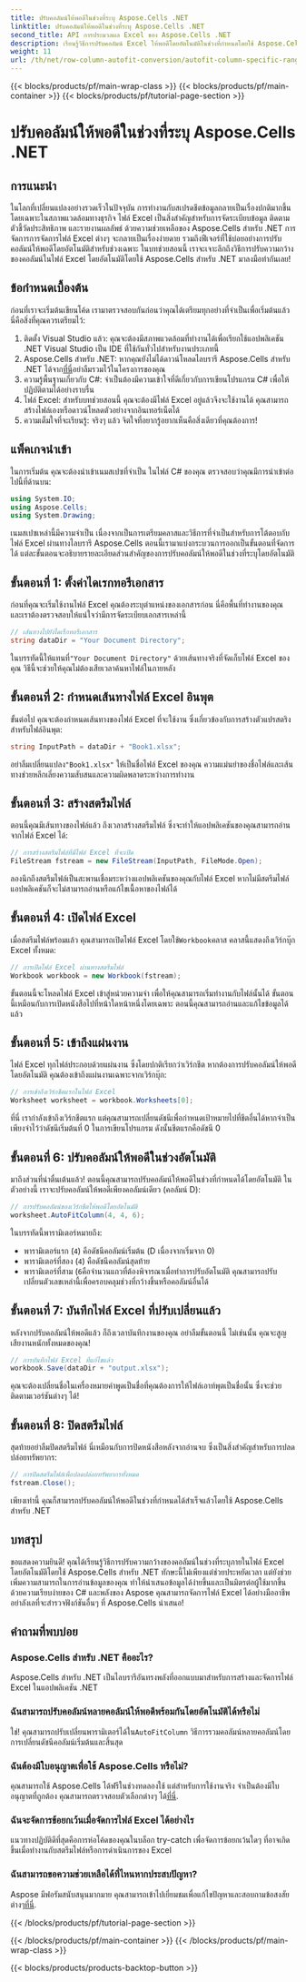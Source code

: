 ```yaml
---
title: ปรับคอลัมน์ให้พอดีในช่วงที่ระบุ Aspose.Cells .NET
linktitle: ปรับคอลัมน์ให้พอดีในช่วงที่ระบุ Aspose.Cells .NET
second_title: API การประมวลผล Excel ของ Aspose.Cells .NET
description: เรียนรู้วิธีการปรับคอลัมน์ Excel ให้พอดีโดยอัตโนมัติในช่วงที่กำหนดโดยใช้ Aspose.Cells สำหรับ .NET ด้วยบทช่วยสอนทีละขั้นตอนโดยละเอียดนี้
weight: 11
url: /th/net/row-column-autofit-conversion/autofit-column-specific-range/
---
```


{{< blocks/products/pf/main-wrap-class >}}
{{< blocks/products/pf/main-container >}}
{{< blocks/products/pf/tutorial-page-section >}}

# ปรับคอลัมน์ให้พอดีในช่วงที่ระบุ Aspose.Cells .NET

## การแนะนำ
ในโลกที่เปลี่ยนแปลงอย่างรวดเร็วในปัจจุบัน การทำงานกับสเปรดชีตข้อมูลกลายเป็นเรื่องปกติมากขึ้น โดยเฉพาะในสภาพแวดล้อมทางธุรกิจ ไฟล์ Excel เป็นสิ่งสำคัญสำหรับการจัดระเบียบข้อมูล ติดตามตัวชี้วัดประสิทธิภาพ และรายงานผลลัพธ์ ด้วยความช่วยเหลือของ Aspose.Cells สำหรับ .NET การจัดการการจัดการไฟล์ Excel ต่างๆ จะกลายเป็นเรื่องง่ายดาย รวมถึงฟีเจอร์ที่ใช้บ่อยอย่างการปรับคอลัมน์ให้พอดีโดยอัตโนมัติสำหรับช่วงเฉพาะ ในบทช่วยสอนนี้ เราจะเจาะลึกถึงวิธีการปรับความกว้างของคอลัมน์ในไฟล์ Excel โดยอัตโนมัติโดยใช้ Aspose.Cells สำหรับ .NET มาลงมือทำกันเลย!
## ข้อกำหนดเบื้องต้น
ก่อนที่เราจะเริ่มต้นเขียนโค้ด เรามาตรวจสอบกันก่อนว่าคุณได้เตรียมทุกอย่างที่จำเป็นเพื่อเริ่มต้นแล้ว นี่คือสิ่งที่คุณควรเตรียมไว้:
1. ติดตั้ง Visual Studio แล้ว: คุณจะต้องมีสภาพแวดล้อมที่ทำงานได้เพื่อเรียกใช้แอปพลิเคชัน .NET Visual Studio เป็น IDE ที่ใช้กันทั่วไปสำหรับงานประเภทนี้
2.  Aspose.Cells สำหรับ .NET: หากคุณยังไม่ได้ดาวน์โหลดไลบรารี Aspose.Cells สำหรับ .NET ได้จาก[ที่นี่](https://releases.aspose.com/cells/net/)อย่าลืมรวมไว้ในโครงการของคุณ
3. ความรู้พื้นฐานเกี่ยวกับ C#: จำเป็นต้องมีความเข้าใจที่ดีเกี่ยวกับการเขียนโปรแกรม C# เพื่อให้ปฏิบัติตามได้อย่างราบรื่น
4. ไฟล์ Excel: สำหรับบทช่วยสอนนี้ คุณจะต้องมีไฟล์ Excel อยู่แล้วจึงจะใช้งานได้ คุณสามารถสร้างไฟล์เองหรือดาวน์โหลดตัวอย่างจากอินเทอร์เน็ตได้
5. ความเต็มใจที่จะเรียนรู้: จริงๆ แล้ว จิตใจที่อยากรู้อยากเห็นคือสิ่งเดียวที่คุณต้องการ!
## แพ็คเกจนำเข้า
ในการเริ่มต้น คุณจะต้องนำเข้าเนมสเปซที่จำเป็น ในไฟล์ C# ของคุณ ตรวจสอบว่าคุณมีการนำเข้าต่อไปนี้ที่ด้านบน:
```csharp
using System.IO;
using Aspose.Cells;
using System.Drawing;
```
เนมสเปซเหล่านี้มีความจำเป็น เนื่องจากเป็นการเตรียมคลาสและวิธีการที่จำเป็นสำหรับการโต้ตอบกับไฟล์ Excel ผ่านทางไลบรารี Aspose.Cells
ตอนนี้เรามาแบ่งกระบวนการออกเป็นขั้นตอนที่จัดการได้ แต่ละขั้นตอนจะอธิบายรายละเอียดส่วนสำคัญของการปรับคอลัมน์ให้พอดีในช่วงที่ระบุโดยอัตโนมัติ
## ขั้นตอนที่ 1: ตั้งค่าไดเรกทอรีเอกสาร
ก่อนที่คุณจะเริ่มใช้งานไฟล์ Excel คุณต้องระบุตำแหน่งของเอกสารก่อน นี่คือพื้นที่ทำงานของคุณ และเราต้องตรวจสอบให้แน่ใจว่ามีการจัดระเบียบเอกสารเหล่านี้
```csharp
// เส้นทางไปยังไดเร็กทอรีเอกสาร
string dataDir = "Your Document Directory";
```
 ในบรรทัดนี้ให้แทนที่`"Your Document Directory"` ด้วยเส้นทางจริงที่จัดเก็บไฟล์ Excel ของคุณ วิธีนี้จะช่วยให้คุณไม่ต้องเสียเวลาค้นหาไฟล์ในภายหลัง
## ขั้นตอนที่ 2: กำหนดเส้นทางไฟล์ Excel อินพุต
ขั้นต่อไป คุณจะต้องกำหนดเส้นทางของไฟล์ Excel ที่จะใช้งาน ซึ่งเกี่ยวข้องกับการสร้างตัวแปรสตริงสำหรับไฟล์อินพุต:
```csharp
string InputPath = dataDir + "Book1.xlsx";
```
 อย่าลืมเปลี่ยนแปลง`"Book1.xlsx"` ให้เป็นชื่อไฟล์ Excel ของคุณ ความแม่นยำของชื่อไฟล์และเส้นทางช่วยหลีกเลี่ยงความสับสนและความผิดพลาดระหว่างการทำงาน
## ขั้นตอนที่ 3: สร้างสตรีมไฟล์
ตอนนี้คุณมีเส้นทางของไฟล์แล้ว ถึงเวลาสร้างสตรีมไฟล์ ซึ่งจะทำให้แอปพลิเคชันของคุณสามารถอ่านจากไฟล์ Excel ได้:
```csharp
// การสร้างสตรีมไฟล์ที่มีไฟล์ Excel ที่จะเปิด
FileStream fstream = new FileStream(InputPath, FileMode.Open);
```
ลองนึกถึงสตรีมไฟล์เป็นสะพานเชื่อมระหว่างแอปพลิเคชันของคุณกับไฟล์ Excel หากไม่มีสตรีมไฟล์ แอปพลิเคชันก็จะไม่สามารถอ่านหรือแก้ไขเนื้อหาของไฟล์ได้
## ขั้นตอนที่ 4: เปิดไฟล์ Excel
 เมื่อสตรีมไฟล์พร้อมแล้ว คุณสามารถเปิดไฟล์ Excel โดยใช้`Workbook`คลาส คลาสนี้แสดงถึงเวิร์กบุ๊ก Excel ทั้งหมด:
```csharp
// การเปิดไฟล์ Excel ผ่านทางสตรีมไฟล์
Workbook workbook = new Workbook(fstream);
```
ขั้นตอนนี้จะโหลดไฟล์ Excel เข้าสู่หน่วยความจำ เพื่อให้คุณสามารถเริ่มทำงานกับไฟล์นั้นได้ ขั้นตอนนี้เหมือนกับการเปิดหนังสือไปที่หน้าใดหน้าหนึ่งโดยเฉพาะ ตอนนี้คุณสามารถอ่านและแก้ไขข้อมูลได้แล้ว
## ขั้นตอนที่ 5: เข้าถึงแผ่นงาน 
ไฟล์ Excel ทุกไฟล์ประกอบด้วยแผ่นงาน ซึ่งโดยปกติเรียกว่าเวิร์กชีต หากต้องการปรับคอลัมน์ให้พอดีโดยอัตโนมัติ คุณต้องเข้าถึงแผ่นงานเฉพาะจากเวิร์กบุ๊ก:
```csharp
// การเข้าถึงเวิร์กชีตแรกในไฟล์ Excel
Worksheet worksheet = workbook.Worksheets[0];
```
ที่นี่ เรากำลังเข้าถึงเวิร์กชีตแรก แต่คุณสามารถเปลี่ยนดัชนีเพื่อกำหนดเป้าหมายไปที่ชีตอื่นได้หากจำเป็น เพียงจำไว้ว่าดัชนีเริ่มต้นที่ 0 ในการเขียนโปรแกรม ดังนั้นชีตแรกคือดัชนี 0
## ขั้นตอนที่ 6: ปรับคอลัมน์ให้พอดีในช่วงอัตโนมัติ
มาถึงส่วนที่น่าตื่นเต้นแล้ว! ตอนนี้คุณสามารถปรับคอลัมน์ให้พอดีในช่วงที่กำหนดได้โดยอัตโนมัติ ในตัวอย่างนี้ เราจะปรับคอลัมน์ให้พอดีเพียงคอลัมน์เดียว (คอลัมน์ D):
```csharp
// การปรับคอลัมน์ของเวิร์กชีตให้พอดีโดยอัตโนมัติ
worksheet.AutoFitColumn(4, 4, 6);
```
ในบรรทัดนี้พารามิเตอร์หมายถึง:
- พารามิเตอร์แรก (`4`) คือดัชนีคอลัมน์เริ่มต้น (D เนื่องจากเริ่มจาก 0)
- พารามิเตอร์ที่สอง (`4`) คือดัชนีคอลัมน์สุดท้าย
- พารามิเตอร์ที่สาม (`6`คือจำนวนแถวที่ต้องพิจารณาเมื่อทำการปรับอัตโนมัติ
คุณสามารถปรับเปลี่ยนตัวเลขเหล่านี้เพื่อครอบคลุมช่วงที่กว้างขึ้นหรือคอลัมน์อื่นได้
## ขั้นตอนที่ 7: บันทึกไฟล์ Excel ที่ปรับเปลี่ยนแล้ว
หลังจากปรับคอลัมน์ให้พอดีแล้ว ก็ถึงเวลาบันทึกงานของคุณ อย่าลืมขั้นตอนนี้ ไม่เช่นนั้น คุณจะสูญเสียงานหนักทั้งหมดของคุณ!
```csharp
// การบันทึกไฟล์ Excel ที่แก้ไขแล้ว
workbook.Save(dataDir + "output.xlsx");
```
คุณจะต้องเปลี่ยนชื่อในเครื่องหมายคำพูดเป็นชื่อที่คุณต้องการให้ไฟล์เอาท์พุตเป็นชื่อนั้น ซึ่งจะช่วยติดตามเวอร์ชันต่างๆ ได้!
## ขั้นตอนที่ 8: ปิดสตรีมไฟล์
สุดท้ายอย่าลืมปิดสตรีมไฟล์ นี่เหมือนกับการปิดหนังสือหลังจากอ่านจบ ซึ่งเป็นสิ่งสำคัญสำหรับการปลดปล่อยทรัพยากร:
```csharp
// การปิดสตรีมไฟล์เพื่อปลดปล่อยทรัพยากรทั้งหมด
fstream.Close();
```
เพียงเท่านี้ คุณก็สามารถปรับคอลัมน์ให้พอดีในช่วงที่กำหนดได้สำเร็จแล้วโดยใช้ Aspose.Cells สำหรับ .NET
## บทสรุป
ขอแสดงความยินดี! คุณได้เรียนรู้วิธีการปรับความกว้างของคอลัมน์ในช่วงที่ระบุภายในไฟล์ Excel โดยอัตโนมัติโดยใช้ Aspose.Cells สำหรับ .NET ทักษะนี้ไม่เพียงแต่ช่วยประหยัดเวลา แต่ยังช่วยเพิ่มความสามารถในการอ่านข้อมูลของคุณ ทำให้นำเสนอข้อมูลได้ง่ายขึ้นและเป็นมิตรต่อผู้ใช้มากขึ้น ด้วยความเรียบง่ายของ C# และพลังของ Aspose คุณสามารถจัดการไฟล์ Excel ได้อย่างมืออาชีพ อย่าลังเลที่จะสำรวจฟังก์ชันอื่นๆ ที่ Aspose.Cells นำเสนอ!
## คำถามที่พบบ่อย
### Aspose.Cells สำหรับ .NET คืออะไร?
Aspose.Cells สำหรับ .NET เป็นไลบรารีอันทรงพลังที่ออกแบบมาสำหรับการสร้างและจัดการไฟล์ Excel ในแอปพลิเคชัน .NET
### ฉันสามารถปรับคอลัมน์หลายคอลัมน์ให้พอดีพร้อมกันโดยอัตโนมัติได้หรือไม่
 ใช่! คุณสามารถปรับเปลี่ยนพารามิเตอร์ได้ใน`AutoFitColumn` วิธีการรวมคอลัมน์หลายคอลัมน์โดยการเปลี่ยนดัชนีคอลัมน์เริ่มต้นและสิ้นสุด
### ฉันต้องมีใบอนุญาตเพื่อใช้ Aspose.Cells หรือไม่?
 คุณสามารถใช้ Aspose.Cells ได้ฟรีในช่วงทดลองใช้ แต่สำหรับการใช้งานจริง จำเป็นต้องมีใบอนุญาตที่ถูกต้อง คุณสามารถตรวจสอบตัวเลือกต่างๆ ได้[ที่นี่](https://purchase.aspose.com/buy).
### ฉันจะจัดการข้อยกเว้นเมื่อจัดการไฟล์ Excel ได้อย่างไร
แนวทางปฏิบัติดีที่สุดคือการห่อโค้ดของคุณในบล็อก try-catch เพื่อจัดการข้อยกเว้นใดๆ ที่อาจเกิดขึ้นเมื่อทำงานกับสตรีมไฟล์หรือการดำเนินการของ Excel
### ฉันสามารถขอความช่วยเหลือได้ที่ไหนหากประสบปัญหา?
 Aspose มีฟอรัมสนับสนุนมากมาย คุณสามารถเข้าไปเยี่ยมชมเพื่อแก้ไขปัญหาและสอบถามข้อสงสัยต่างๆ[ที่นี่](https://forum.aspose.com/c/cells/9).

{{< /blocks/products/pf/tutorial-page-section >}}

{{< /blocks/products/pf/main-container >}}
{{< /blocks/products/pf/main-wrap-class >}}

{{< blocks/products/products-backtop-button >}}
